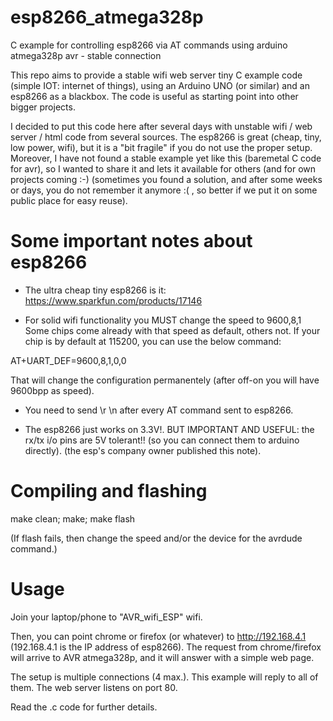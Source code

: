 # esp8266_atmega328p

C example for controlling esp8266 via AT commands using arduino atmega328p avr - stable connection

This repo aims to provide a stable wifi web server tiny C example code 
(simple IOT: internet of things), using an Arduino UNO (or similar)
and an esp8266 as a blackbox. The code is useful as starting point 
into other bigger projects.

I decided to put this code here after several days with unstable 
wifi / web server / html code from several sources. The esp8266 is great
(cheap, tiny, low power, wifi), but it is a "bit fragile" if you
do not use the proper setup. Moreover, I have not found 
a stable example yet like this (baremetal C code for avr), so I wanted 
to share it and lets it available for others (and for own projects coming :-)
(sometimes you found a solution, and after some weeks or days, you do not
remember it anymore :( , so better if we put it on some public place for easy
reuse).

Some important notes about esp8266
==================================

- The ultra cheap tiny esp8266 is it: https://www.sparkfun.com/products/17146

- For solid wifi functionality you MUST change the speed to 9600,8,1
Some chips come already with that speed as default, others not. If your chip
is by default at 115200, you can use the below command:

AT+UART_DEF=9600,8,1,0,0

That will change the configuration permanentely (after off-on you will
have 9600bpp as speed).

- You need to send \r \n after every AT command sent to esp8266.

- The esp8266 just works on 3.3V!. BUT IMPORTANT AND USEFUL: the rx/tx
i/o pins are 5V tolerant!! (so you can connect them to arduino directly).
(the esp's company owner published this note).


Compiling and flashing
======================

make clean; 
make; 
make flash  

(If flash fails, then change the speed and/or the device for the avrdude 
command.)


Usage
=====

Join your laptop/phone to "AVR_wifi_ESP" wifi.

Then, you can point chrome or firefox (or whatever) to http://192.168.4.1
(192.168.4.1 is the IP address of esp8266). The request from chrome/firefox
will arrive to AVR atmega328p, and it will answer with a simple web page.

The setup is multiple connections (4 max.). This example will reply to
all of them. The web server listens on port 80.


Read the .c code for further details.
